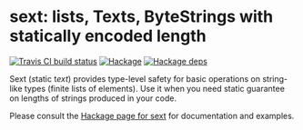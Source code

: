 # sext: lists, Texts, ByteStrings with statically encoded length

[![Travis CI build status](https://travis-ci.org/dzhus/sext.svg)](https://travis-ci.org/dzhus/sext)
[![Hackage](https://img.shields.io/hackage/v/sext.svg)](https://hackage.haskell.org/package/sext)
[![Hackage deps](https://img.shields.io/hackage-deps/v/sext.svg)](http://packdeps.haskellers.com/feed?needle=sext)

Sext (*s*tatic t*ext*) provides type-level safety for basic operations
on string-like types (finite lists of elements). Use it when you need
static guarantee on lengths of strings produced in your code.

Please consult
the
[Hackage page for sext](http://hackage.haskell.org/package/sext/docs/Data-Sext.html) for
documentation and examples.
